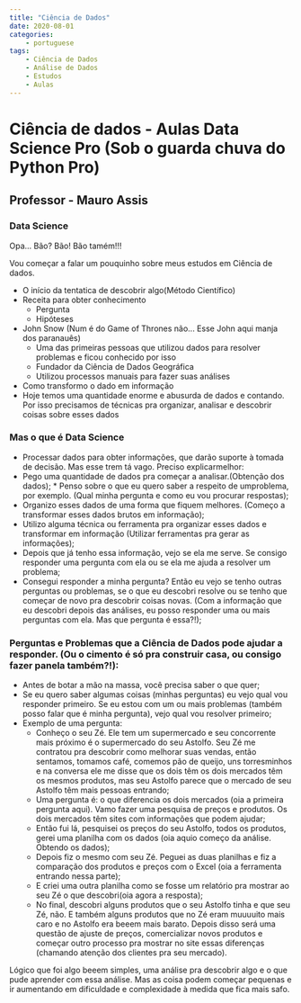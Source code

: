 ```yaml
---
title: "Ciência de Dados"
date: 2020-08-01
categories:
    - portuguese
tags:
    - Ciência de Dados
    - Análise de Dados
    - Estudos
    - Aulas
---
```



# Ciência de dados - Aulas Data Science Pro (Sob o guarda chuva do Python Pro)
## Professor - Mauro Assis
### Data Science

Opa... Bão? Bão! Bão tamém!!!

Vou começar a falar um pouquinho sobre meus estudos em Ciência de dados.

* O início da tentatica de descobrir algo(Método Científico)
* Receita para obter conhecimento
	* Pergunta
	* Hipóteses
* John Snow (Num é do Game of Thrones não... Esse John aqui manja dos paranauês)
	* Uma das primeiras pessoas que utilizou dados para resolver problemas e ficou conhecido por isso
	* Fundador da Ciência de Dados Geográfica
	* Utilizou processos manuais para fazer suas análises
* Como transformo o dado em informação
* Hoje temos uma quantidade enorme e abusurda de dados e contando. Por isso precisamos de técnicas pra organizar, analisar e descobrir coisas sobre esses dados

### Mas o que é Data Science

* Processar dados para obter informações, que darão suporte à tomada de decisão. Mas esse trem tá vago. Preciso explicarmelhor:
* Pego uma quantidade de dados pra começar a analisar.(Obtenção dos dados);	* Penso sobre o que eu quero saber a respeito de umproblema, por exemplo. (Qual minha pergunta e como eu vou procurar respostas);
* Organizo esses dados de uma forma que fiquem melhores. (Começo a transformar esses dados brutos em informação);
* Utilizo alguma técnica ou ferramenta pra organizar esses dados e transformar em informação (Utilizar ferramentas pra gerar as informações);
* Depois que já tenho essa informação, vejo se ela me serve. Se consigo responder uma pergunta com ela ou se ela me ajuda a resolver um problema;
* Consegui responder a minha pergunta? Então eu vejo se tenho outras perguntas ou problemas, se o que eu descobri resolve ou se tenho que começar de novo pra descobrir coisas novas. (Com a informação que eu descobri depois das análises, eu posso responder uma ou mais perguntas com ela. Mas que pergunta é essa?!);

### Perguntas e Problemas que a Ciência de Dados pode ajudar a responder. (Ou o cimento é só pra construir casa, ou consigo fazer panela também?!):

* Antes de botar a mão na massa, você precisa saber o que quer;
* Se eu quero saber algumas coisas (minhas perguntas) eu vejo qual vou responder primeiro. Se eu estou com um ou mais problemas (também posso falar que é minha pergunta), vejo qual vou resolver primeiro;
* Exemplo de uma pergunta:
	* Conheço o seu Zé. Ele tem um supermercado e seu concorrente mais próximo é o supermercado do seu Astolfo. Seu Zé me contratou pra descobrir como melhorar suas vendas, então sentamos, tomamos café, comemos pão de queijo, uns torresminhos e na conversa ele me disse que os dois têm os dois mercados têm os mesmos produtos, mas seu Astolfo parece que o mercado de seu Astolfo têm mais pessoas entrando;
    * Uma pergunta é: o que diferencia os dois mercados (oia a primeira pergunta aqui). Vamo fazer uma pesquisa de preços e produtos. Os dois mercados têm sites com informações que podem ajudar;
    * Então fui lá, pesquisei os preços do seu Astolfo, todos os produtos, gerei uma planilha com os dados (oia aquio começo da análise. Obtendo os dados);
    * Depois fiz o mesmo com seu Zé. Peguei as duas planilhas e fiz a comparação dos produtos e preços com o Excel (oia a ferramenta entrando nessa parte);
    * E criei uma outra planilha como se fosse um relatório pra mostrar ao seu Zé o que descobri(oia agora a resposta);
    * No final, descobri alguns produtos que o seu Astolfo tinha e que seu Zé, não. E também alguns produtos que no Zé eram muuuuito mais caro e no Astolfo era beeem mais barato. Depois disso será uma questão de ajuste de preços, comercializar novos produtos e começar outro processo pra mostrar no site essas diferenças (chamando atenção dos clientes pra seu mercado).

Lógico que foi algo beeem simples, uma análise pra descobrir algo e o que pude aprender com essa análise. Mas as coisa podem começar pequenas e ir aumentando em dificuldade e complexidade à medida que fica mais safo.


